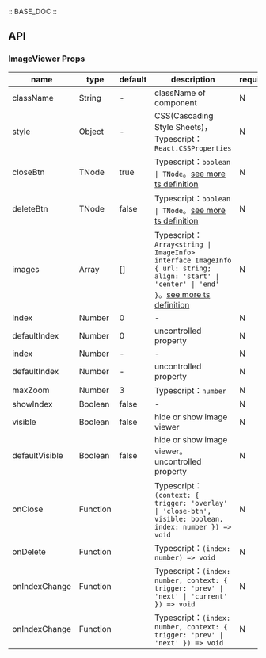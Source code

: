 :: BASE_DOC ::

## API

### ImageViewer Props

name | type | default | description | required
-- | -- | -- | -- | --
className | String | - | className of component | N
style | Object | - | CSS(Cascading Style Sheets)，Typescript：`React.CSSProperties` | N
closeBtn | TNode | true | Typescript：`boolean \| TNode`。[see more ts definition](https://github.com/Tencent/tdesign-mobile-react/blob/develop/src/common.ts) | N
deleteBtn | TNode | false | Typescript：`boolean \| TNode`。[see more ts definition](https://github.com/Tencent/tdesign-mobile-react/blob/develop/src/common.ts) | N
images | Array | [] | Typescript：`Array<string \| ImageInfo>` `interface ImageInfo { url: string; align: 'start' \| 'center' \| 'end' }`。[see more ts definition](https://github.com/Tencent/tdesign-mobile-react/tree/develop/src/image-viewer/type.ts) | N
index | Number | 0 | \- | N
defaultIndex | Number | 0 | uncontrolled property | N
index | Number | - | \- | N
defaultIndex | Number | - | uncontrolled property | N
maxZoom | Number | 3 | Typescript：`number` | N
showIndex | Boolean | false | \- | N
visible | Boolean | false | hide or show image viewer | N
defaultVisible | Boolean | false | hide or show image viewer。uncontrolled property | N
onClose | Function |  | Typescript：`(context: { trigger: 'overlay' \| 'close-btn', visible: boolean, index: number }) => void`<br/> | N
onDelete | Function |  | Typescript：`(index: number) => void`<br/> | N
onIndexChange | Function |  | Typescript：`(index: number, context: { trigger: 'prev' \| 'next' \| 'current' }) => void`<br/> | N
onIndexChange | Function |  | Typescript：`(index: number, context: { trigger: 'prev' \| 'next' }) => void`<br/> | N
